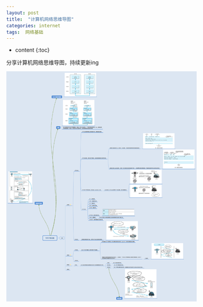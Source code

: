 ```yaml
---
layout: post
title:  "计算机网络思维导图"
categories: internet
tags:  网络基础
---
```


* content
{:toc}

分享计算机网络思维导图，持续更新ing

<!--more-->

![](../../img/internet.png)
